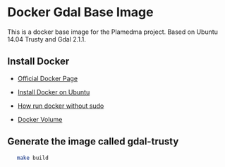 # Docker Gdal Base Image

This is a docker base image for the Plamedma project. Based on Ubuntu 14.04 Trusty and Gdal 2.1.1.

## Install Docker
* [Official Docker Page](https://www.docker.com/)

* [Install Docker on Ubuntu](https://docs.docker.com/engine/installation/linux/ubuntu/)

* [How run docker without sudo](http://askubuntu.com/questions/477551/how-can-i-use-docker-without-sudo)

* [Docker Volume](https://docs.docker.com/engine/tutorials/dockervolumes/#mount-a-host-directory-as-a-data-volume)


## Generate the image called gdal-trusty

```sh
   make build
```

